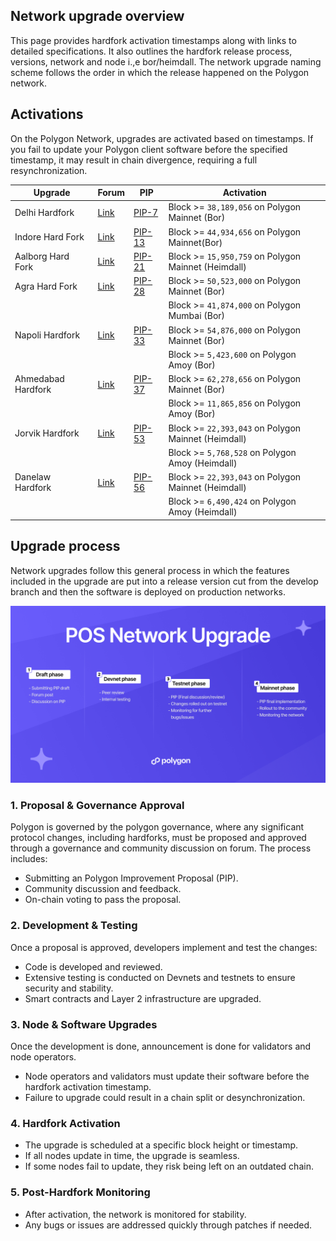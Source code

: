 ## Network upgrade overview

This page provides hardfork activation timestamps along with links to detailed specifications. It also outlines the hardfork release process, versions, network and node i.,e bor/heimdall. The network upgrade naming scheme follows the order in which the release happened on the Polygon network.

## Activations

On the Polygon Network, upgrades are activated based on timestamps. If you fail to update your Polygon client software before the specified timestamp, it may result in chain divergence, requiring a full resynchronization.


|          Upgrade          |                               Forum                                                            |                                             PIP                                                                |                              Activation                           |
| ------------------------- | ---------------------------------------------------------------------------------------------- | -------------------------------------------------------------------------------------------------------------- | ----------------------------------------------------------------- |
|        Delhi Hardfork     |        [Link](https://forum.polygon.technology/t/pip-7-delhi-hardfork/10904/2)                 |     [PIP-7](https://github.com/maticnetwork/Polygon-Improvement-Proposals/blob/main/PIPs/PIP-07.md)            |           Block >= `38,189,056` on Polygon Mainnet (Bor)          |
|        Indore Hard Fork   |        [Link](https://forum.polygon.technology/t/pip-13-indore-hard-fork12272)                 |     [PIP-13](https://github.com/maticnetwork/Polygon-Improvement-Proposals/blob/main/PIPs/PIP-13md)            |           Block >= `44,934,656` on Polygon Mainnet(Bor)           |
|       Aalborg Hard Fork   |        [Link](https://forum.polygon.technology/t/aalborg-upgrade-mainnet-timeline-update/12960)|     [PIP-21](https://github.com/maticnetwork/Polygon-Improvement-Proposals/blob/main/PIPs/PIP-21.md)           |           Block >= `15,950,759` on Polygon Mainnet (Heimdall)     |
|        Agra Hard Fork     |        [Link](https://forum.polygon.technology/t/pip-28-agra-hardfork/13067)                   |     [PIP-28](https://github.com/maticnetwork/Polygon-Improvement-Proposals/blob/main/PIPs/PIP-28.md)           |           Block >= `50,523,000` on Polygon Mainnet (Bor)          |
|                           |                                                                                                |                                                                                                                |           Block >= `41,874,000` on Polygon Mumbai (Bor)           |
|        Napoli Hardfork    |        [Link](https://forum.polygon.technology/t/pip-33-napoli-upgrade/13405)                  |     [PIP-33](https://github.com/maticnetwork/Polygon-Improvement-Proposals/blob/main/PIPs/PIP-33.md)           |           Block >= `54,876,000` on Polygon Mainnet (Bor)          |
|                           |                                                                                                |                                                                                                                |           Block >= `5,423,600`  on Polygon Amoy (Bor)             |
|      Ahmedabad Hardfork   |        [Link](https://forum.polygon.technology/t/pip-37-ahmedabad-hardfork/13885)              |     [PIP-37](https://github.com/maticnetwork/Polygon-Improvement-Proposals/blob/main/PIPs/PIP-37.md)           |           Block >= `62,278,656` on Polygon Mainnet (Bor)          |
|                           |                                                                                                |                                                                                                                |           Block >= `11,865,856` on Polygon Amoy (Bor)             |
|      Jorvik Hardfork      |        [Link](https://forum.polygon.technology/t/pip-53-jorvik-hardfork/20357)                 |     [PIP-53](https://github.com/maticnetwork/Polygon-Improvement-Proposals/blob/main/PIPs/PIP-53.md)           |           Block >= `22,393,043` on Polygon Mainnet (Heimdall)     |
|                           |                                                                                                |                                                                                                                |           Block >= `5,768,528` on Polygon Amoy (Heimdall)         |
|       Danelaw Hardfork    |        [Link](https://forum.polygon.technology/t/pip-56-danelaw-hardfork/20511)                |     [PIP-56](https://github.com/maticnetwork/Polygon-Improvement-Proposals/blob/main/PIPs/PIP-56.md)           |           Block >= `22,393,043` on Polygon Mainnet (Heimdall)     |
|                           |                                                                                                |                                                                                                                |           Block >= `6,490,424` on Polygon Amoy (Heimdall)         |    




## Upgrade process

Network upgrades follow this general process in which the features included in the upgrade are put into a release version cut from the develop branch and then the software is deployed on production networks.


![network-upgrade](<../../img/pos/Pos Phases.png>)


### 1. Proposal & Governance Approval
Polygon is governed by the polygon governance, where any significant protocol changes, including hardforks, must be proposed and approved through a governance and community discussion on forum. The process includes:

 - Submitting an Polygon Improvement Proposal (PIP).
 - Community discussion and feedback.
 - On-chain voting to pass the proposal.

 ### 2. Development & Testing
 Once a proposal is approved, developers implement and test the changes:

- Code is developed and reviewed.
- Extensive testing is conducted on Devnets and testnets to ensure security and stability.
- Smart contracts and Layer 2 infrastructure are upgraded.

### 3. Node & Software Upgrades
Once the development is done, announcement is done for validators and node operators.

- Node operators and validators must update their software before the hardfork activation timestamp.
- Failure to upgrade could result in a chain split or desynchronization.

### 4. Hardfork Activation

- The upgrade is scheduled at a specific block height or timestamp.
- If all nodes update in time, the upgrade is seamless.
- If some nodes fail to update, they risk being left on an outdated chain.

### 5. Post-Hardfork Monitoring

- After activation, the network is monitored for stability.
- Any bugs or issues are addressed quickly through patches if needed.
